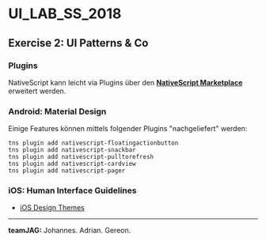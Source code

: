 UI_LAB_SS_2018
==============

Exercise 2: UI Patterns & Co
------------------------------------------


### Plugins

NativeScript kann leicht via Plugins über den [**NativeScript Marketplace**](https://market.nativescript.org/) erweitert werden.


### Android: Material Design


Einige Features können mittels folgender Plugins "nachgeliefert" werden:

    tns plugin add nativescript-floatingactionbutton
    tns plugin add nativescript-snackbar
    tns plugin add nativescript-pulltorefresh
    tns plugin add nativescript-cardview
    tns plugin add nativescript-pager


### iOS: Human Interface Guidelines

 - [iOS Design Themes](https://developer.apple.com/ios/human-interface-guidelines)






---

**teamJAG:** Johannes. Adrian. Gereon.

